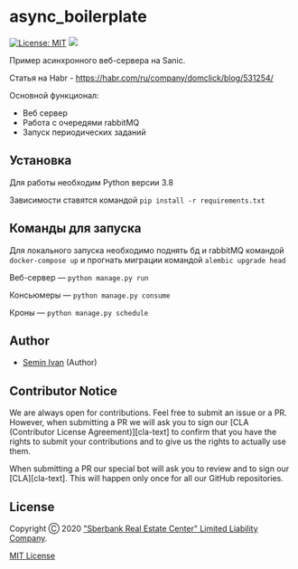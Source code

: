 # async_boilerplate

[![License: MIT](https://img.shields.io/github/license/domclick/async_boilerplate)](https://github.com/domclick/async_boilerplate/blob/master/LICENSE.md)
![](https://img.shields.io/badge/python-3.8-blue)

Пример асинхронного веб-сервера на Sanic.

Статья на Habr - https://habr.com/ru/company/domclick/blog/531254/

Основной функционал:
- Веб сервер
- Работа с очередями rabbitMQ
- Запуск периодических заданий


## Установка
Для работы необходим Python версии 3.8

Зависимости ставятся командой `pip install -r requirements.txt`

## Команды для запуска
Для локального запуска необходимо поднять бд и rabbitMQ командой `docker-compose up` и прогнать миграции командой `alembic upgrade head`

Веб-сервер — `python manage.py run`

Консьюмеры — `python manage.py consume`

Кроны — `python manage.py schedule`


## Author
- [Semin Ivan](https://github.com/iasemin) (Author)

## Contributor Notice

We are always open for contributions. Feel free to submit an issue
or a PR. However, when submitting a PR we will ask you to sign
our [CLA (Contributor License Agreement)][cla-text] to confirm that you
have the rights to submit your contributions and to give us the rights
to actually use them.

When submitting a PR our special bot will ask you to review and to sign
our [CLA][cla-text]. This will happen only once for all our GitHub repositories.

## License

Copyright Ⓒ 2020 ["Sberbank Real Estate Center" Limited Liability Company](https://domclick.ru/).

[MIT License](./LICENSE.md)